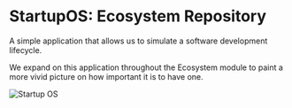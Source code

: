 # StartupOS: Ecosystem Repository

A simple application that allows us to simulate a software development lifecycle.

We expand on this application throughout the Ecosystem module to paint a more vivid picture on
how important it is to have one.

![Startup OS](https://kajabi-storefronts-production.kajabi-cdn.com/kajabi-storefronts-production/file-uploads/site/2148018031/products/82bdb4b-ae4-613a-fefb-5bf51df7ece4_SOS_Kajabi_Course_Image.png)

